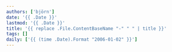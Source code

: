 ```yaml
---
authors: ['björn']
date: '{{ .Date }}'
lastmod: '{{ .Date }}'
title: '{{ replace .File.ContentBaseName "-" " " | title }}'
tags: []
daily: ['{{ (time .Date).Format "2006-01-02" }}']
---
```

